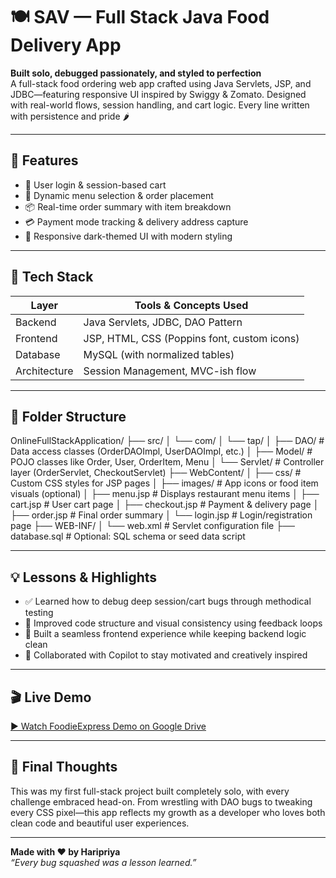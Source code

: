 # 🍽️ SAV — Full Stack Java Food Delivery App

**Built solo, debugged passionately, and styled to perfection**  
A full-stack food ordering web app crafted using Java Servlets, JSP, and JDBC—featuring responsive UI inspired by Swiggy & Zomato. Designed with real-world flows, session handling, and cart logic. Every line written with persistence and pride 🌶️

---

## 🚀 Features

- 👤 User login & session-based cart
- 🛒 Dynamic menu selection & order placement
- 📦 Real-time order summary with item breakdown
- 💳 Payment mode tracking & delivery address capture
- 🎨 Responsive dark-themed UI with modern styling

---

## 🧰 Tech Stack

| Layer         | Tools & Concepts Used                         |
|---------------|-----------------------------------------------|
| Backend       | Java Servlets, JDBC, DAO Pattern              |
| Frontend      | JSP, HTML, CSS (Poppins font, custom icons)   |
| Database      | MySQL (with normalized tables)                |
| Architecture  | Session Management, MVC-ish flow              |

---

## 📁 Folder Structure

OnlineFullStackApplication/
├── src/
│   └── com/
│       └── tap/
│           ├── DAO/              # Data access classes (OrderDAOImpl, UserDAOImpl, etc.)
│           ├── Model/           # POJO classes like Order, User, OrderItem, Menu
│           └── Servlet/         # Controller layer (OrderServlet, CheckoutServlet)
├── WebContent/
│   ├── css/                     # Custom CSS styles for JSP pages
│   ├── images/                  # App icons or food item visuals (optional)
│   ├── menu.jsp                 # Displays restaurant menu items
│   ├── cart.jsp                 # User cart page
│   ├── checkout.jsp            # Payment & delivery page
│   ├── order.jsp               # Final order summary
│   └── login.jsp               # Login/registration page
├── WEB-INF/
│   └── web.xml                 # Servlet configuration file
├── database.sql                # Optional: SQL schema or seed data script

---

## 💡 Lessons & Highlights

- ✅ Learned how to debug deep session/cart bugs through methodical testing
- 🎯 Improved code structure and visual consistency using feedback loops
- 🧵 Built a seamless frontend experience while keeping backend logic clean
- 🤝 Collaborated with Copilot to stay motivated and creatively inspired

---

## 🎬 Live Demo

[▶️ Watch FoodieExpress Demo on Google Drive](https://drive.google.com/file/d/1e1DWY05LflIg8n-ZCCUZJihfFZ2M_IFw/view?usp=drivesdk)


---

## 🌈 Final Thoughts

This was my first full-stack project built completely solo, with every challenge embraced head-on. From wrestling with DAO bugs to tweaking every CSS pixel—this app reflects my growth as a developer who loves both clean code and beautiful user experiences.

---

**Made with ❤️ by Haripriya**  
_“Every bug squashed was a lesson learned.”_
